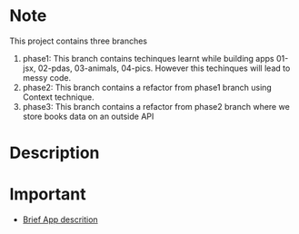 # Note
This project contains three branches
1. phase1: This branch contains techinques learnt while building apps 01-jsx, 02-pdas, 03-animals, 04-pics. However this techinques will lead to messy code.
2. phase2: This branch contains a refactor from phase1 branch using Context technique.
3. phase3: This branch contains a refactor from phase2 branch where we store books data on an outside API

# Description

# Important
- [Brief App descrition](https://www.udemy.com/course/react-redux/learn/lecture/34694302#content)